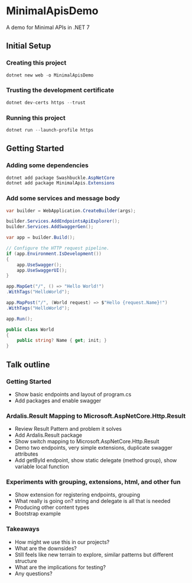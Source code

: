 # MinimalApisDemo

A demo for Minimal APIs in .NET 7

## Initial Setup

### Creating this project 

```powershell
dotnet new web -o MinimalApisDemo
```

### Trusting the development certificate

```powershell
dotnet dev-certs https --trust
```

### Running this project

```powershell
dotnet run --launch-profile https
```

## Getting Started

### Adding some dependencies

```powershell 
dotnet add package Swashbuckle.AspNetCore
dotnet add package MinimalApis.Extensions
```

### Add some services and message body

```csharp
var builder = WebApplication.CreateBuilder(args);

builder.Services.AddEndpointsApiExplorer();
builder.Services.AddSwaggerGen();

var app = builder.Build();

// Configure the HTTP request pipeline.
if (app.Environment.IsDevelopment())
{
    app.UseSwagger();
    app.UseSwaggerUI();
}

app.MapGet("/", () => "Hello World!")
.WithTags("HelloWorld");

app.MapPost("/", (World request) => $"Hello {request.Name}!")
.WithTags("HelloWorld");

app.Run();

public class World
{
    public string? Name { get; init; }
}
```

## Talk outline 

### Getting Started 

- Show basic endpoints and layout of program.cs
- Add packages and enable swagger

### Ardalis.Result Mapping to Microsoft.AspNetCore.Http.Result

- Review Result Pattern and problem it solves
- Add Ardalis.Result package
- Show switch mapping to Microsoft.AspNetCore.Http.Result
- Demo two endpoints, very simple extensions, duplicate swagger attributes
- Add getById endpoint, show static delegate (method group), show variable local function

### Experiments with grouping, extensions, html, and other fun

- Show extension for registering endpoints, grouping
- What really is going on? string and delegate is all that is needed
- Producing other content types
- Bootstrap example

### Takeaways 

- How might we use this in our projects?
- What are the downsides?
- Still feels like new terrain to explore, similar patterns but different structure
- What are the implications for testing?
- Any questions?